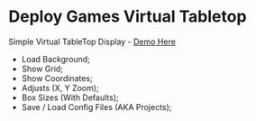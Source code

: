 # Deploy Games Virtual Tabletop
Simple Virtual TableTop Display - [Demo Here](https://stingray-app-bkd5f.ondigitalocean.app/)
- Load Background;
- Show Grid;
- Show Coordinates;
- Adjusts (X, Y Zoom);
- Box Sizes (With Defaults);
- Save / Load Config Files (AKA Projects);
